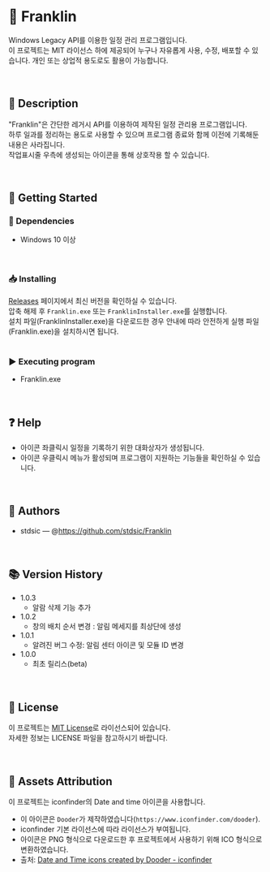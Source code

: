 # 📌 Franklin<br>
Windows Legacy API를 이용한 일정 관리 프로그램입니다.<br>
이 프로젝트는 MIT 라이선스 하에 제공되어 누구나 자유롭게 사용, 수정, 배포할 수 있습니다. 개인 또는 상업적 용도로도 활용이 가능합니다.<br>
<br><br>
## 📝 Description<br>
"Franklin"은 간단한 레거시 API를 이용하여 제작된 일정 관리용 프로그램입니다.<br>
하루 일과를 정리하는 용도로 사용할 수 있으며 프로그램 종료와 함께 이전에 기록해둔 내용은 사라집니다.<br>
작업표시줄 우측에 생성되는 아이콘을 통해 상호작용 할 수 있습니다.<br>
<br><br>
## 🚀 Getting Started<br>
### 🔧 Dependencies<br>
- Windows 10 이상<br>
<br><br>
### 📥 Installing<br>
[Releases](https://github.com/stdsic/Franklin/releases) 페이지에서 최신 버전을 확인하실 수 있습니다.<br>
압축 해제 후 `Franklin.exe` 또는 `FranklinInstaller.exe`를 실행합니다.<br>
설치 파일(FranklinInstaller.exe)을 다운로드한 경우 안내에 따라 안전하게 실행 파일(Franklin.exe)을 설치하시면 됩니다.<br>
<br>
### ▶️ Executing program<br>
- Franklin.exe<br>
<br><br>
## ❓ Help<br>
- 아이콘 좌클릭시 일정을 기록하기 위한 대화상자가 생성됩니다.<br>
- 아이콘 우클릭시 메뉴가 활성되며 프로그램이 지원하는 기능들을 확인하실 수 있습니다.<br>
<br><br>
## 👤 Authors<br>
- stdsic — @https://github.com/stdsic/Franklin<br>
<br><br>
## 📚 Version History<br>
- 1.0.3<br>
  - 알람 삭제 기능 추가<br>
- 1.0.2<br>
  - 창의 배치 순서 변경 : 알림 메세지를 최상단에 생성<br>
- 1.0.1<br>
  - 알려진 버그 수정: 알림 센터 아이콘 및 모듈 ID 변경<br>
- 1.0.0<br>
  - 최초 릴리스(beta)<br>
<br><br>
## 🧾 License<br>
이 프로젝트는 [MIT License](LICENSE)로 라이선스되어 있습니다.<br>
자세한 정보는 LICENSE 파일을 참고하시기 바랍니다.<br>
<br><br>
## 📄 Assets Attribution<br>
이 프로젝트는 iconfinder의 Date and time 아이콘을 사용합니다.<br>
- 이 아이콘은 `Dooder`가 제작하였습니다(`https://www.iconfinder.com/dooder`).<br>
- iconfinder 기본 라이선스에 따라 라이선스가 부여됩니다.<br>
- 아이콘은 PNG 형식으로 다운로드한 후 프로젝트에서 사용하기 위해 ICO 형식으로 변환하였습니다.<br>
- 출처: <a href="https://www.iconfinder.com/iconsets/date-and-time-fill-outline" title="Date and Time">Date and Time icons created by Dooder - iconfinder</a>
